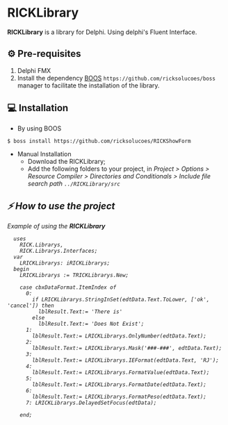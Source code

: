[0]: https://github.com/ricksolucoes/boss "Site do BOOS"

# RICKLibrary

**RICKLibrary** is a library for Delphi. Using delphi's Fluent Interface.

## ⚙️ Pre-requisites

1. Delphi FMX
2. Install the dependency [BOOS][0] ```https://github.com/ricksolucoes/boss``` manager to facilitate the installation of the library.

## 💻 Installation

- By using BOOS
```shell
$ boss install https://github.com/ricksolucoes/RICKShowForm
```
- Manual Installation
  - Download the RICKLibrary;
  - Add the following folders to your project, in <em>Project &gt; Options &gt; Resource Compiler &gt; Directories and Conditionals &gt; Include file search path ``` ../RICKLibrary/src ```

 ## ⚡️ How to use the project

  Example of using the **RICKLibrary**

```delphi  
  uses
    RICK.Librarys,
    RICK.Librarys.Interfaces;
  var
    LRICKLibrarys: iRICKLibrarys;
  begin
    LRICKLibrarys := TRICKLibrarys.New;

    case cbxDataFormat.ItemIndex of
      0:
        if LRICKLibrarys.StringInSet(edtData.Text.ToLower, ['ok', 'cancel']) then
          lblResult.Text:= 'There is'
        else
          lblResult.Text:= 'Does Not Exist';
      1:
        lblResult.Text:= LRICKLibrarys.OnlyNumber(edtData.Text);
      2:
        lblResult.Text:= LRICKLibrarys.Mask('###-###', edtData.Text);
      3:
        lblResult.Text:= LRICKLibrarys.IEFormat(edtData.Text, 'RJ');
      4:
        lblResult.Text:= LRICKLibrarys.FormatValue(edtData.Text);
      5:
        lblResult.Text:= LRICKLibrarys.FormatDate(edtData.Text);
      6:
        lblResult.Text:= LRICKLibrarys.FormatPeso(edtData.Text);
      7: LRICKLibrarys.DelayedSetFocus(edtData);

    end;
```

